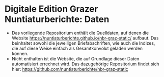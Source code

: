 # Digitale Edition Grazer Nuntiaturberichte: Daten
* Das vorliegende Repositorium enthält die Quelldaten, auf denen die Website https://nuntiaturberichte.github.io/nbr-graz-static/ aufbaut. Das beinhaltet sowohl die jeweiligen Briefabschriften, wie auch die Indizes, die auf diese Weise einfach als Gesamtkonvolut geladen werden können.
* Nicht enthalten ist die Website, die auf Grundlage dieser Daten automatisiert errechnet wird. Das dazugehörige Repositorium findet sich hier: https://github.com/nuntiaturberichte/nbr-graz-static

